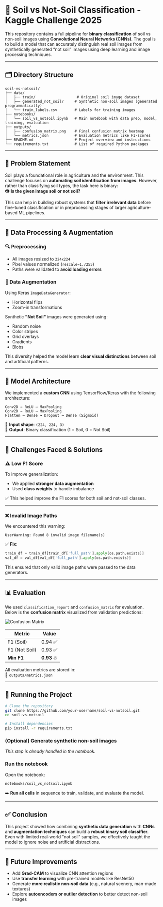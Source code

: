 
# 🌱 Soil vs Not-Soil Classification - Kaggle Challenge 2025

This repository contains a full pipeline for **binary classification** of soil vs non-soil images using **Convolutional Neural Networks (CNNs)**. The goal is to build a model that can accurately distinguish real soil images from synthetically generated “not soil” images using deep learning and image processing techniques.

---

## 🗂️ Directory Structure

```
soil-vs-notsoil/
├── data/
│   ├── train/                   # Original soil image dataset
│   ├── generated_not_soil/     # Synthetic non-soil images (generated programmatically)
│   └── train_labels.csv        # Labels for training images
├── notebooks/
│   └── soil_vs_notsoil.ipynb   # Main notebook with data prep, model, training, evaluation
├── outputs/
│   ├── confusion_matrix.png    # Final confusion matrix heatmap
│   └── metrics.json            # Evaluation metrics like F1-scores
├── README.md                   # Project overview and instructions
└── requirements.txt            # List of required Python packages
```

---

## 📌 Problem Statement

Soil plays a foundational role in agriculture and the environment. This challenge focuses on **automating soil identification from images**. However, rather than classifying soil types, the task here is binary:  
📷 **Is the given image soil or not soil?**

This can help in building robust systems that **filter irrelevant data** before fine-tuned classification or in preprocessing stages of larger agriculture-based ML pipelines.

---

## 🔄 Data Processing & Augmentation

### 🔍 Preprocessing
- All images resized to `224x224`
- Pixel values normalized (`rescale=1./255`)
- Paths were validated to **avoid loading errors**

### 🎨 Data Augmentation
Using Keras `ImageDataGenerator`:
- Horizontal flips
- Zoom-in transformations

Synthetic **"Not Soil"** images were generated using:
- Random noise
- Color stripes
- Grid overlays
- Gradients
- Blobs

This diversity helped the model learn **clear visual distinctions** between soil and artificial patterns.

---

## 🧠 Model Architecture

We implemented a **custom CNN** using TensorFlow/Keras with the following architecture:

```
Conv2D → ReLU → MaxPooling  
Conv2D → ReLU → MaxPooling  
Flatten → Dense → Dropout → Dense (Sigmoid)
```

📐 **Input shape**: `(224, 224, 3)`  
🧮 **Output**: Binary classification (1 = Soil, 0 = Not Soil)

---

## 🚧 Challenges Faced & Solutions

### ⚠️ Low F1 Score  
To improve generalization:
- We applied **stronger data augmentation**
- Used **class weights** to handle imbalance

✅ This helped improve the F1 scores for both soil and not-soil classes.

---

### ❌ Invalid Image Paths  
We encountered this warning:  
```
UserWarning: Found 8 invalid image filename(s)
```

✅ **Fix**:
```python
train_df = train_df[train_df['full_path'].apply(os.path.exists)]
val_df = val_df[val_df['full_path'].apply(os.path.exists)]
```

This ensured that only valid image paths were passed to the data generators.

---

## 📊 Evaluation

We used `classification_report` and `confusion_matrix` for evaluation.  
Below is the **confusion matrix** visualized from validation predictions:

![Confusion Matrix](outputs/confusion_matrix.png)

| Metric         | Value   |
|----------------|---------|
| F1 (Soil)      | 0.94 ✅ |
| F1 (Not Soil)  | 0.93 ✅ |
| **Min F1**     | **0.93** 🔥 |

All evaluation metrics are stored in:  
📄 `outputs/metrics.json`

---

## 🚀 Running the Project

```bash
# Clone the repository
git clone https://github.com/your-username/soil-vs-notsoil.git
cd soil-vs-notsoil

# Install dependencies
pip install -r requirements.txt
```

### (Optional) Generate synthetic non-soil images  
*This step is already handled in the notebook.*

### Run the notebook
Open the notebook:

```
notebooks/soil_vs_notsoil.ipynb
```

➡️ **Run all cells** in sequence to train, validate, and evaluate the model.

---

## ✅ Conclusion

This project showed how combining **synthetic data generation** with **CNNs** and **augmentation techniques** can build a **robust binary soil classifier**. Even with limited real-world "not soil" samples, we effectively taught the model to ignore noise and artificial distractions.

---

## 🧩 Future Improvements

- Add **Grad-CAM** to visualize CNN attention regions  
- Use **transfer learning** with pre-trained models like ResNet50  
- Generate **more realistic non-soil data** (e.g., natural scenery, man-made textures)  
- Explore **autoencoders or outlier detection** to better detect non-soil images  
